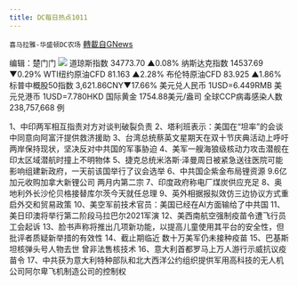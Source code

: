 ```yaml
---
title: DC每日热点1011
---
```

`喜马拉雅-华盛顿DC农场` [轉載自GNews](https://gnews.org/zh-hans/1587971/)

编辑：楚门门
![](https://assets.gnews.org/wp-content/uploads/2021/10/B10F018F-5E28-44C6-8609-884777074AAE-scaled.jpeg)
道琼斯指数 34773.70 ▲0.08%
纳斯达克指数 14537.69 ▼0.29%
WTI纽约原油CFD 81.163 ▲2.28%
布伦特原油CFD 83.925 ▲1.86%
标普中概股50指数 3,621.86CNY▼17.66%
美元兑人民币 1USD=6.449RMB
美元兑港币 1USD=7.780HKD
国际黄金 1754.88美元/盎司
全球CCP病毒感染人数 238,757,668 例

1、中印两军相互指责对方对谈判破裂负责
2、塔利班表示：美国在“坦率”的会谈中同意向阿富汗提供救济援助
3、台湾总统蔡英文星期天在双十节庆典活动上呼吁两岸保持现状，坚决反对中共国的军事胁迫
4、美军一艘海狼级核动力攻击潜舰在印太区域潜航时撞上不明物体
5、捷克总统米洛斯·泽曼周日被紧急送往医院可能影响组建新政府，一天前该国举行了议会选举
6、中共国企紫金布局锂资源 9.6亿加元收购加拿大新锂公司 两月内第二宗
7、印度政府称电厂煤炭供应充足
8、奥地利外长沙伦贝格接替库尔茨今天就任总理
9、英外相据报拟效仿三边协议方式重启外交和贸易政策
10、美空军前技术官员：美国已经在AI方面输给了中共国
11、美日印澳将举行第二阶段马拉巴尔2021军演
12、美西南航空强制疫苗令遭飞行员工会起诉
13、脸书声称将推出几项新功能，以提高儿童使用其平台的安全性，但批评者质疑新举措的有效性
14、截止期临近 数十万美军仍未接种疫苗
15、巴基斯坦核弹头号人物去世 曾非法售核技术
16、意大利首都罗马上万人游行示威抗议疫苗令
17、中共获为意大利特种部队和北大西洋公约组织提供军用高科技的无人机公司阿尔卑飞机制造公司的控制权
